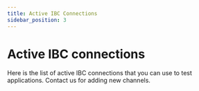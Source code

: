 ```yaml
---
title: Active IBC Connections
sidebar_position: 3
---
```


# Active IBC connections

Here is the list of active IBC connections that you can use to test applications. Contact us for adding new channels.
